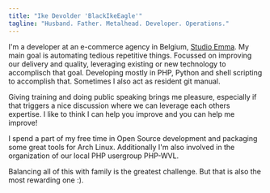 ```yaml
---
title: "Ike Devolder 'BlackIkeEagle'"
tagline: "Husband. Father. Metalhead. Developer. Operations."
---
```


I'm a developer at an e-commerce agency in Belgium, [Studio Emma](https://www.studioemma.com). My main goal is automating tedious repetitive things. Focussed on improving our delivery and quality, leveraging existing or new technology to accomplisch that goal. Developing mostly in PHP, Python and shell scripting to accomplish that. Sometimes I also act as resident git manual.

Giving training and doing public speaking brings me pleasure, especially if that triggers a nice discussion where we can leverage each others expertise. I like to think I can help you improve and you can help me improve!

I spend a part of my free time in Open Source development and packaging some great tools for Arch Linux. Additionally I'm also involved in the organization of our local PHP usergroup PHP-WVL.

Balancing all of this with family is the greatest challenge. But that is also the most rewarding one :).
